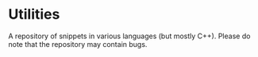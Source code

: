 # Utilities
A repository of snippets in various languages (but mostly C++).
Please do note that the repository may contain bugs.

